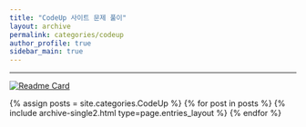 ```yaml
---
title: "CodeUp 사이트 문제 풀이"
layout: archive
permalink: categories/codeup
author_profile: true
sidebar_main: true
---
```


<!-- 공백이 포함되어 있는 카테고리 이름의 경우 site.categories.['a b c'] 이런식으로! -->

***

[![Readme Card](https://github-readme-stats.vercel.app/api/pin/?username=hwet-j&repo=Coding-test)](https://github.com/hwet-j/Coding-test)

{% assign posts = site.categories.CodeUp %}
{% for post in posts %} {% include archive-single2.html type=page.entries_layout %} {% endfor %}